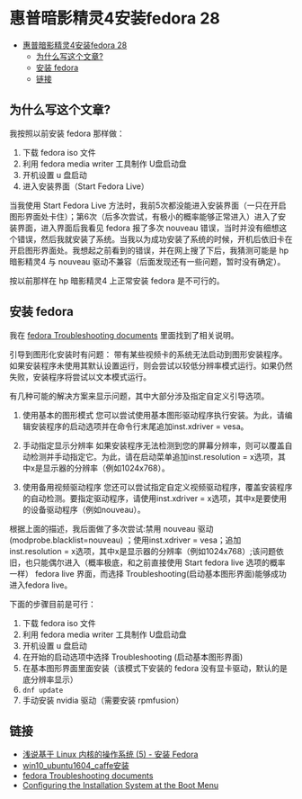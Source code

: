 # 惠普暗影精灵4安装fedora 28

<!-- @import "[TOC]" {cmd="toc" depthFrom=1 depthTo=6 orderedList=false} -->
<!-- code_chunk_output -->

* [惠普暗影精灵4安装fedora 28](#惠普暗影精灵4安装fedora-28)
	* [为什么写这个文章?](#为什么写这个文章)
	* [安装 fedora](#安装-fedora)
	* [链接](#链接)

<!-- /code_chunk_output -->

## 为什么写这个文章?
我按照以前安装 fedora 那样做：
1. 下载 fedora iso 文件
2. 利用 fedora media writer 工具制作 U盘启动盘
3. 开机设置 u 盘启动
4. 进入安装界面（Start Fedora Live）

当我使用 Start Fedora Live 方法时，我前5次都没能进入安装界面（一只在开启图形界面处卡住）；第6次（后多次尝试，有极小的概率能够正常进入）进入了安装界面，进入界面后我看见 fedora 报了多次 nouveau 错误，当时并没有细想这个错误，然后我就安装了系统。当我以为成功安装了系统的时候，开机后依旧卡在开启图形界面处。我想起之前看到的错误，并在网上搜了下后，我猜测可能是 hp 暗影精灵4  与 nouveau 驱动不兼容（后面发现还有一些问题，暂时没有确定）。

按以前那样在 hp 暗影精灵4 上正常安装 fedora  是不可行的。

## 安装 fedora


我在 [fedora Troubleshooting documents](https://docs.fedoraproject.org/f28/install-guide/install/Troubleshooting.html) 里面找到了相关说明。

引导到图形化安装时有问题：
带有某些视频卡的系统无法启动到图形安装程序。如果安装程序未使用其默认设置运行，则会尝试以较低分辨率模式运行。如果仍然失败，安装程序将尝试以文本模式运行。

有几种可能的解决方案来显示问题，其中大部分涉及指定自定义引导选项。
1. 使用基本的图形模式
您可以尝试使用基本图形驱动程序执行安装。为此，请编辑安装程序的启动选项并在命令行末尾追加inst.xdriver = vesa。

2. 手动指定显示分辨率
如果安装程序无法检测到您的屏幕分辨率，则可以覆盖自动检测并手动指定它。为此，请在启动菜单追加inst.resolution = x选项，其中x是显示器的分辨率（例如1024x768）。

3. 使用备用视频驱动程序
您还可以尝试指定自定义视频驱动程序，覆盖安装程序的自动检测。要指定驱动程序，请使用inst.xdriver = x选项，其中x是要使用的设备驱动程序（例如nouveau）。

根据上面的描述，我后面做了多次尝试:禁用 nouveau 驱动 (modprobe.blacklist=nouveau) ；使用inst.xdriver = vesa；追加inst.resolution = x选项，其中x是显示器的分辨率（例如1024x768）;该问题依旧，也只能偶尔进入（概率极底，和之前直接使用 Start fedora live 选项的概率一样） fedora live 界面，而选择 Troubleshooting(启动基本图形界面)能够成功进入fedora live。

下面的步骤目前是可行：
1. 下载 fedora iso 文件
2. 利用 fedora media writer 工具制作 U盘启动盘
3. 开机设置 u 盘启动
4. 在开始的启动选项中选择 Troubleshooting (启动基本图形界面)
5. 在基本图形界面里面安装（该模式下安装的 fedora 没有显卡驱动，默认的是底分辨率显示）
6. ```dnf update```
7. 手动安装 nvidia 驱动（需要安装 rpmfusion）

## 链接
* [浅说基于 Linux 内核的操作系统 (5) - 安装 Fedora](https://blog.yoitsu.moe/linux/linux_install_fedora.html)
* [win10_ubuntu1604_caffe安装](http://www.voidcn.com/article/p-uznbwqnf-nx.html)
* [fedora Troubleshooting documents](https://docs.fedoraproject.org/f28/install-guide/install/Troubleshooting.html)
* [Configuring the Installation System at the Boot Menu](https://docs.fedoraproject.org/f28/install-guide/advanced/Boot_Options.html#sect-boot-options-installer)
